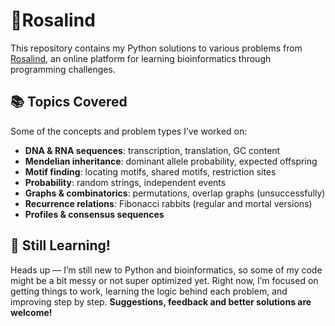 # 🧬Rosalind
This repository contains my Python solutions to various problems from [Rosalind](http://rosalind.info/), an online platform for learning bioinformatics through programming challenges.

## 📚 Topics Covered

Some of the concepts and problem types I’ve worked on:

- **DNA & RNA sequences**: transcription, translation, GC content
- **Mendelian inheritance**: dominant allele probability, expected offspring
- **Motif finding**: locating motifs, shared motifs, restriction sites
- **Probability**: random strings, independent events
- **Graphs & combinatorics**: permutations, overlap graphs (unsuccessfully)
- **Recurrence relations**: Fibonacci rabbits (regular and mortal versions)
- **Profiles & consensus sequences**

## 🌱 Still Learning!

Heads up — I’m still new to Python and bioinformatics, so some of my code might be a bit messy or not super optimized yet.
Right now, I’m focused on getting things to work, learning the logic behind each problem, and improving step by step. 
**Suggestions, feedback and better solutions are welcome!**
